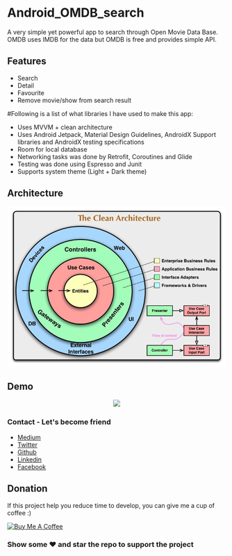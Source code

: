 # Android_OMDB_search
A very simple yet powerful app to search through Open Movie Data Base. OMDB uses IMDB for the data but OMDB is free
and provides simple API.

## Features
- Search
- Detail
- Favourite
- Remove movie/show from search result

#Following is a list of what libraries I have used to make this app:
- Uses MVVM + clean architecture
- Uses Android Jetpack, Material Design Guidelines, AndroidX Support libraries and AndroidX testing specifications
- Room for local database
- Networking tasks was done by Retrofit, Coroutines and Glide
- Testing was done using Espresso and Junit
- Supports system theme (Light + Dark theme)

## Architecture
<p align="center">
<img src="/architecture.jpeg?raw=true" />
</p>

## Demo
<p align="center">
<img src="/demo.gif?raw=true" width="300" />
</p>

### Contact - Let's become friend
- [Medium](https://medium.com/@rrohaill)
- [Twitter](https://twitter.com/rrohaill)
- [Github](https://github.com/rrohaill)
- [Linkedin](https://www.linkedin.com/in/rrohaill/)
- [Facebook](https://www.facebook.com/rrohaill)


## Donation
If this project help you reduce time to develop, you can give me a cup of coffee :)

<a href="https://www.buymeacoffee.com/rrohaill" target="_blank"><img src="https://bmc-cdn.nyc3.digitaloceanspaces.com/BMC-button-images/custom_images/orange_img.png" alt="Buy Me A Coffee" style="height: auto !important;width: auto !important;" ></a>

### Show some :heart: and star the repo to support the project